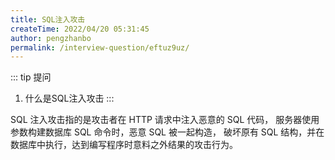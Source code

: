 ```yaml
---
title: SQL注入攻击
createTime: 2022/04/20 05:31:45
author: pengzhanbo
permalink: /interview-question/eftuz9uz/
---
```


::: tip 提问

1. 什么是SQL注入攻击
:::

SQL 注入攻击指的是攻击者在 HTTP 请求中注入恶意的 SQL 代码，
服务器使用参数构建数据库 SQL 命令时，恶意 SQL 被一起构造，
破坏原有 SQL 结构，并在数据库中执行，达到编写程序时意料之外结果的攻击行为。

